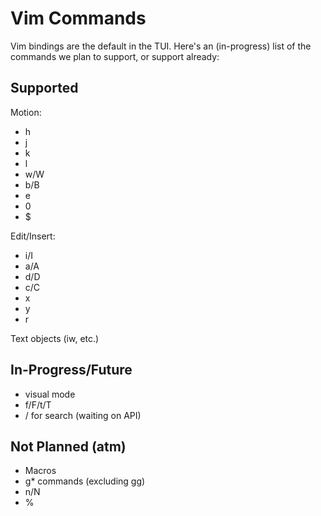 # Vim Commands

Vim bindings are the default in the TUI. Here's an (in-progress) list of the commands we plan to support, or support already:

## Supported
Motion:
- h
- j
- k
- l
- w/W
- b/B
- e
- 0
- $

Edit/Insert:
- i/I
- a/A
- d/D
- c/C
- x
- y
- r

Text objects (iw, etc.)

## In-Progress/Future
- visual mode
- f/F/t/T
- / for search (waiting on API)

## Not Planned (atm)
- Macros
- g* commands (excluding gg)
- n/N 
- %